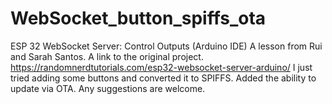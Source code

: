 # WebSocket_button_spiffs_ota
ESP 32 WebSocket Server: Control Outputs (Arduino IDE) A lesson from Rui and Sarah Santos. A link to the original project. https://randomnerdtutorials.com/esp32-websocket-server-arduino/ I just tried adding some buttons and converted it to SPIFFS. Added the ability to update via OTA. Any suggestions are welcome.
